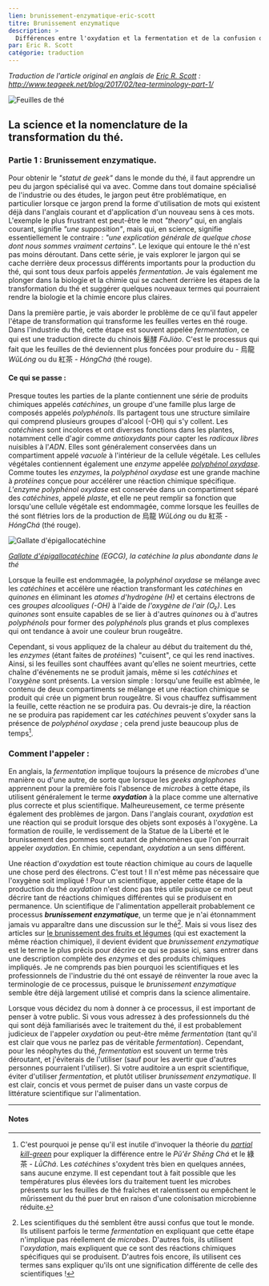 ```yaml
---
lien: brunissement-enzymatique-eric-scott
titre: Brunissement enzymatique
description: >
  Différences entre l'oxydation et la fermentation et de la confusion qui entoure ces deux termes dans le monde du thé
par: Eric R. Scott
catégorie: traduction
---
```


_Traduction de l'article original en anglais de [Eric R. Scott](http://www.ericrscott.com) :
http://www.teageek.net/blog/2017/02/tea-terminology-part-1/_

![Feuilles de thé](/assets/media/brunissement-enzymatique-1_feuille.jpg)

## La science et la nomenclature de la transformation du thé.

### Partie 1 : Brunissement enzymatique.

Pour obtenir le _"statut de geek"_ dans le monde du thé, il faut apprendre un peu du jargon spécialisé qui va avec. Comme dans tout domaine spécialisé de l'industrie ou des études, le jargon peut être problématique, en particulier lorsque ce jargon prend la forme d'utilisation de mots qui existent déjà dans l'anglais courant et d'application d'un nouveau sens à ces mots. L'exemple le plus frustrant est peut-être le mot _"theory"_ qui, en anglais courant, signifie _"une supposition"_, mais qui, en science, signifie essentiellement le contraire : _"une explication générale de quelque chose dont nous sommes vraiment certains"_. Le lexique qui entoure le thé n'est pas moins déroutant. Dans cette série, je vais explorer le jargon qui se cache derrière deux processus différents importants pour la production du thé, qui sont tous deux parfois appelés _fermentation_. Je vais également me plonger dans la biologie et la chimie qui se cachent derrière les étapes de la transformation du thé et suggérer quelques nouveaux termes qui pourraient rendre la biologie et la chimie encore plus claires.

Dans la première partie, je vais aborder le problème de ce qu'il faut appeler l'étape de transformation qui transforme les feuilles vertes en thé rouge. Dans l'industrie du thé, cette étape est souvent appelée _fermentation_, ce qui est une traduction directe du chinois 髮酵 _FàJiào_. C'est le processus qui fait que les feuilles de thé deviennent plus foncées pour produire du - 烏龍 _WūLóng_ ou du 紅茶 - _HóngChá_ (thé rouge).

#### Ce qui se passe :

Presque toutes les parties de la plante contiennent une série de produits chimiques appelés _catéchines_, un groupe d'une famille plus large de composés appelés _polyphénols_. Ils partagent tous une structure similaire qui comprend plusieurs groupes d'alcool (-OH) qui s'y collent. Les _catéchines_ sont incolores et ont diverses fonctions dans les plantes, notamment celle d'agir comme _antioxydants_ pour capter les _radicaux libres_ nuisibles à l'_ADN_. Elles sont généralement conservées dans un compartiment appelé _vacuole_ à l'intérieur de la cellule végétale. Les cellules végétales contiennent également une _enzyme_ appelée [_polyphénol oxydase_](https://fr.qwe.wiki/wiki/Polyphenol_oxidase). Comme toutes les _enzymes_, la _polyphénol oxydase_ est une grande machine à _protéines_ conçue pour accélérer une réaction chimique spécifique. _L'enzyme polyphénol oxydase_ est conservée dans un compartiment séparé des _catéchines_, appelé _plaste_, et elle ne peut remplir sa fonction que lorsqu'une cellule végétale est endommagée, comme lorsque les feuilles de thé sont flétries lors de la production de 烏龍 _WūLóng_ ou du 紅茶 - _HóngChá_ (thé rouge).

![Gallate d'épigallocatéchine](/assets/media/brunissement-enzymatique-1_polyphenols.jpg)

_[Gallate d'épigallocatéchine](https://fr.wikipedia.org/wiki/Gallate_d%27%C3%A9pigallocat%C3%A9chine) (EGCG), la catéchine la plus abondante dans le thé_

Lorsque la feuille est endommagée, la _polyphénol oxydase_ se mélange avec les _catéchines_ et accélère une réaction transformant les _catéchines_ en _quinones_ en éliminant les _atomes d'hydrogène (H)_ et certains électrons de ces _groupes alcooliques (-OH)_ à l'aide de _l'oxygène de l'air (O₂)_. Les _quinones_ sont ensuite capables de se lier à d'autres _quinones_ ou à d'autres _polyphénols_ pour former des _polyphénols_ plus grands et plus complexes qui ont tendance à avoir une couleur brun rougeâtre.

Cependant, si vous appliquez de la chaleur au début du traitement du thé, les _enzymes_ (étant faites de _protéines_) "cuisent", ce qui les rend inactives. Ainsi, si les feuilles sont chauffées avant qu'elles ne soient meurtries, cette chaîne d'événements ne se produit jamais, même si les _catéchines_ et l'_oxygène_ sont présents. La version simple : lorsqu'une feuille est abîmée, le contenu de deux compartiments se mélange et une réaction chimique se produit qui crée un pigment brun rougeâtre. Si vous chauffez suffisamment la feuille, cette réaction ne se produira pas. Ou devrais-je dire, la réaction ne se produira pas rapidement car les _catéchines_ peuvent s'oxyder sans la présence de _polyphénol oxydase_ ; cela prend juste beaucoup plus de temps[^1].  

### Comment l'appeler :

En anglais, la _fermentation_ implique toujours la présence de _microbes_ d'une manière ou d'une autre, de sorte que lorsque les _geeks anglophones_ apprennent pour la première fois l'absence de _microbes_ à cette étape, ils utilisent généralement le terme **_oxydation_** à la place comme une alternative plus correcte et plus scientifique.  Malheureusement, ce terme présente également des problèmes de jargon. Dans l'anglais courant, _oxydation_ est une réaction qui se produit lorsque des objets sont exposés à l'oxygène. La formation de rouille, le verdissement de la Statue de la Liberté et le brunissement des pommes sont autant de phénomènes que l'on pourrait appeler _oxydation_. En chimie, cependant, _oxydation_ a un sens différent.

Une réaction d'_oxydation_ est toute réaction chimique au cours de laquelle une chose perd des électrons. C'est tout ! Il n'est même pas nécessaire que l'oxygène soit impliqué ! Pour un scientifique, appeler cette étape de la production du thé _oxydation_ n'est donc pas très utile puisque ce mot peut décrire tant de réactions chimiques différentes qui se produisent en permanence. Un scientifique de l'alimentation appellerait probablement ce processus **_brunissement enzymatique_**, un terme que je n'ai étonnamment jamais vu apparaître dans une discussion sur le thé[^2]. Mais si vous lisez des articles sur [le brunissement des fruits et légumes](https://fr.wikipedia.org/wiki/Brunissement_enzymatique) (qui est exactement la même réaction chimique), il devient évident que _brunissement enzymatique_ est le terme le plus précis pour décrire ce qui se passe ici, sans entrer dans une description complète des _enzymes_ et des produits chimiques impliqués. Je ne comprends pas bien pourquoi les scientifiques et les professionnels de l'industrie du thé ont essayé de réinventer la roue avec la terminologie de ce processus, puisque le _brunissement enzymatique_ semble être déjà largement utilisé et compris dans la science alimentaire.

Lorsque vous décidez du nom à donner à ce processus, il est important de penser à votre public. Si vous vous adressez à des professionnels du thé qui sont déjà familiarisés avec le traitement du thé, il est probablement judicieux de l'appeler _oxydation_ ou peut-être même _fermentation_ (tant qu'il est clair que vous ne parlez pas de véritable _fermentation_). Cependant, pour les néophytes du thé, _fermentation_ est souvent un terme très déroutant, et j'éviterais de l'utiliser (sauf pour les avertir que d'autres personnes pourraient l'utiliser). Si votre auditoire a un esprit scientifique, éviter d'utiliser _fermentation_, et plutôt utiliser _brunissement enzymatique_. Il est clair, concis et vous permet de puiser dans un vaste corpus de littérature scientifique sur l'alimentation.

---
#### Notes

[^1]: C'est pourquoi je pense qu'il est inutile d'invoquer la théorie du _[partial kill-green](http://www.marshaln.com/2013/07/a-clear-and-present-danger)_ pour expliquer la différence entre le _Pǔ'ěr Shēng Chá_ et le 綠茶 - _LǜChá_. Les _catéchines_ s'oxydent très bien en quelques années, sans aucune enzyme. Il est cependant tout à fait possible que les températures plus élevées lors du traitement tuent les microbes présents sur les feuilles de thé fraîches et ralentissent ou empêchent le mûrissement du thé puer brut en raison d'une colonisation microbienne réduite.

[^2]: Les scientifiques du thé semblent être aussi confus que tout le monde. Ils utilisent parfois le terme _fermentation_ en expliquant que cette étape n'implique pas réellement de _microbes_. D'autres fois, ils utilisent l'_oxydation_, mais expliquent que ce sont des réactions chimiques spécifiques qui se produisent. D'autres fois encore, ils utilisent ces termes sans expliquer qu'ils ont une signification différente de celle des scientifiques !
